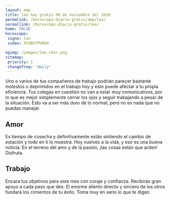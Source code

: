 ```yaml
---
layout: amp
title: leo hoy gratis 08 de noviembre del 2018 
permalink: /horoscopo-diario-gratis/amp/leo/
normallink: /horoscopo-diario-gratis/leo/
home: FALSE
horoscopo:
 signo: leo
 video: 9YXBX7PUR84

ogimg: /images/leo_char.png
sitemap:
 priority: 1
 changefreq: 'daily'
---
```



Uno o varios de tus compañeros de trabajo podrían parecer bastante molestos o deprimidos en el trabajo hoy y esto puede afectar a tu propia eficiencia. Tus colegas en cuestión no van a estar muy comunicativos, por lo que es mejor simplemente cerrar los ojos y seguir trabajando a pesar de la situación. Esto va a ser más duro de lo normal, pero no es nada que no puedas manejar.

## Amor

Es tiempo de cosecha y definitivamente estás sintiendo el cambio de estación y todo en ti lo muestra. Hoy vuelves a la vida, y eso es una buena noticia. En el terreno del amo y de la pasión, ¡las cosas están que arden! Disfruta.

## Trabajo

Encara tus objetivos para este mes con coraje y confianza. Recibirás gran apoyo a cada paso que des. El enorme aliento directo y sincero de los otros fundará los cimientos de tu éxito. Toma muy en serio lo que te digan.